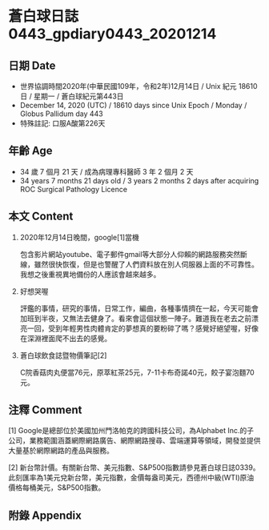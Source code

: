 [_metadata_:encoding]: - "utf-8"
[_metadata_:language]: - "zh-Hant-TW"
[_metadata_:fileformat]: - "markdown"
[_metadata_:MIME_type]: - "text/plain"
[_metadata_:markdown_version]: - "commonmark version 0.29"
[_metadata_:markdown_spec]: - "https://spec.commonmark.org/0.29/"

# 蒼白球日誌0443_gpdiary0443_20201214 #

## 日期 Date ##

* 世界協調時間2020年(中華民國109年，令和2年)12月14日 / Unix 紀元 18610 日 / 星期一 / 蒼白球紀元第443日
* December 14, 2020 (UTC) / 18610 days since Unix Epoch / Monday / Globus Pallidum day 443
* 特殊註記: 口服A酸第226天

## 年齡 Age ##

* 34 歲 7 個月 21 天 / 成為病理專科醫師 3 年 2 個月 2 天
* 34 years 7 months 21 days old / 3 years 2 months 2 days after acquiring ROC Surgical Pathology Licence

## 本文 Content ##

1. 2020年12月14日晚間，google[1]當機

    包含影片網站youtube、電子郵件gmail等大部分人仰賴的網路服務突然斷線，雖然很快恢復，但是也警醒了人們資料放在別人伺服器上面的不可靠性。我想之後重視異地備份的人應該會越來越多。

2. 好想哭喔

    評鑑的事情，研究的事情，日常工作，編曲，各種事情擠在一起，今天可能會加班到半夜，又無法去健身了。看來會這個狀態一陣子。難道我在老去之前漂亮一回，受到年輕男性肉體肯定的夢想真的要粉碎了嗎？感覺好絕望喔，好像在深淵裡面爬不出去的感覺。
    
3. 蒼白球飲食誌暨物價筆記[2]

    C院香菇肉丸便當76元，原萃紅茶25元，7-11卡布奇諾40元，餃子宴泡麵70元。

## 注釋 Comment ##

[1] Google是總部位於美國加州門洛帕克的跨國科技公司，為Alphabet Inc.的子公司，業務範圍涵蓋網際網路廣告、網際網路搜尋、雲端運算等領域，開發並提供大量基於網際網路的產品與服務。

[2] 新台幣計價。有關新台幣、美元指數、S&P500指數請參見蒼白球日誌0339。此刻匯率為1美元兌新台幣，美元指數，金價每盎司美元，西德州中級(WTI)原油價格每桶美元，S&P500指數。



## 附錄 Appendix ##

